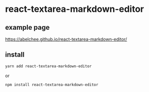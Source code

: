 # react-textarea-markdown-editor
## example page
https://abelchee.github.io/react-textarea-markdown-editor/
## install
```bash
yarn add react-textarea-markdown-editor
```
or
```bash
npm install react-textarea-markdown-editor
```



